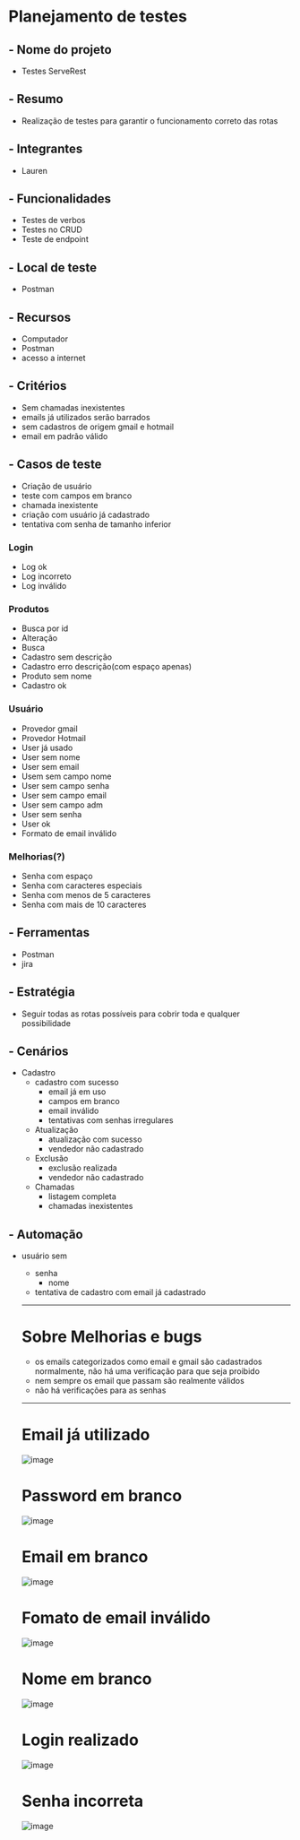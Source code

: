 # **Planejamento de testes**

## - **Nome do projeto**
 - Testes ServeRest
      
## - **Resumo**
- Realização de testes para garantir o funcionamento correto das rotas
      
## - **Integrantes**
 - Lauren
      
## - **Funcionalidades**
- Testes de verbos
 - Testes no CRUD
- Teste de endpoint
      
## - **Local de teste**
- Postman
      
## - **Recursos**
- Computador
- Postman
- acesso a internet
      
## - **Critérios**
- Sem chamadas inexistentes
- emails já utilizados serão barrados
- sem cadastros de origem gmail e hotmail
- email em padrão válido
      
## - **Casos de teste**
- Criação de usuário
- teste com campos em branco
- chamada inexistente
- criação com usuário já cadastrado
- tentativa com senha de tamanho inferior

### Login
- Log ok
- Log incorreto
- Log inválido
   
### Produtos
- Busca por id
- Alteração
- Busca
- Cadastro sem descrição
- Cadastro erro descrição(com espaço apenas)
- Produto sem nome
- Cadastro ok
   
### Usuário
 - Provedor gmail
 - Provedor Hotmail
 - User já usado
 - User sem nome
 - User sem email
 - Usem sem campo nome
 - User sem campo senha
 - User sem campo email
 - User sem campo adm
 - User sem senha
 - User ok
 - Formato de email inválido
   
### Melhorias(?)
 - Senha com espaço
 - Senha com caracteres especiais
 - Senha com menos de 5 caracteres
 - Senha com mais de 10 caracteres

## - **Ferramentas**
- Postman
- jira
    
      
## - **Estratégia**
- Seguir todas as rotas possíveis para cobrir toda e qualquer possibilidade
      
## - **Cenários**
- Cadastro
  - cadastro com sucesso
    - email já em uso
    - campos em branco
    - email inválido
    - tentativas com senhas irregulares 
  - Atualização
    - atualização com sucesso
    - vendedor não cadastrado 
  - Exclusão
    - exclusão realizada
    - vendedor não cadastrado 
  - Chamadas
    - listagem completa
    - chamadas inexistentes
      
## - **Automação**
- usuário sem
  - senha
    - nome
  - tentativa de cadastro com email já cadastrado
   ___________________________________________________
   # Sobre Melhorias e bugs
    - os emails categorizados como email e gmail são cadastrados normalmente, não há uma verificação para que seja proibido
    - nem sempre os email que passam são realmente válidos
    - não há verificações para as senhas
  
   ___________________________________________________

   # Email já utilizado
   
   ![image](https://github.com/LaurenMonici/Compass/assets/136503745/b48ef523-92bb-4d81-affb-8781a58e0327)

   # Password em branco
   
   ![image](https://github.com/LaurenMonici/Compass/assets/136503745/0e923595-4e36-42e2-89c7-d4528b6c568f)

   # Email em branco

   ![image](https://github.com/LaurenMonici/Compass/assets/136503745/d752a888-1f6e-4e65-9cbe-e4021ac5ce8a)

   # Fomato de email inválido

   ![image](https://github.com/LaurenMonici/Compass/assets/136503745/06816b6f-e889-46fd-8cce-927e7aa8c174)

   # Nome em branco
   
   ![image](https://github.com/LaurenMonici/Compass/assets/136503745/934a670e-00dd-47fe-accc-3a3e4bc2a096)

   # Login realizado

   ![image](https://github.com/LaurenMonici/Compass/assets/136503745/da03b39d-f05c-4387-802d-d6c2865bcd34)

   # Senha incorreta

   ![image](https://github.com/LaurenMonici/Compass/assets/136503745/169b24bb-2b55-4649-9b26-62568cc71456)






